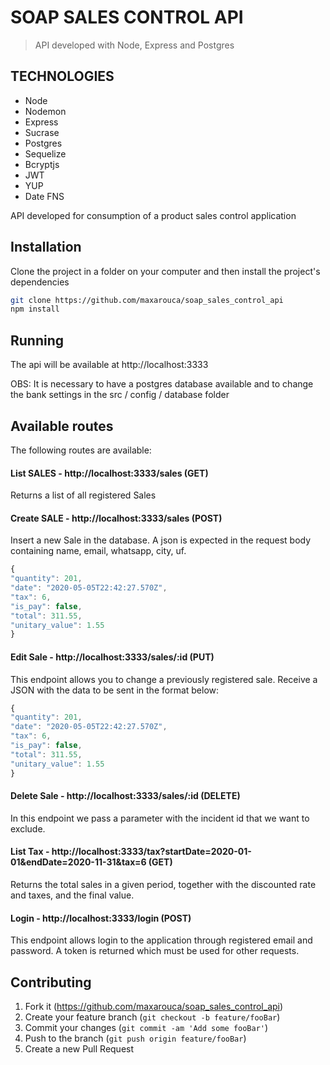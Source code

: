 # SOAP SALES CONTROL API

> API developed with Node, Express and Postgres


## TECHNOLOGIES

- Node
- Nodemon
- Express
- Sucrase
- Postgres
- Sequelize
- Bcryptjs
- JWT
- YUP
- Date FNS


API developed for consumption of a product sales control application

## Installation

Clone the project in a folder on your computer and then install the project's dependencies

```sh
git clone https://github.com/maxarouca/soap_sales_control_api
npm install
```

## Running

The api will be available at http://localhost:3333

OBS: It is necessary to have a postgres database available and to change the bank settings in the src / config / database folder

## Available routes

The following routes are available:

#### List SALES - http://localhost:3333/sales (GET)

Returns a list of all registered Sales

#### Create SALE - http://localhost:3333/sales (POST)

Insert a new Sale in the database. A json is expected in the request body containing name, email, whatsapp, city, uf.

```js
{
"quantity": 201,
"date": "2020-05-05T22:42:27.570Z",
"tax": 6,
"is_pay": false,
"total": 311.55,
"unitary_value": 1.55
}

```


#### Edit Sale - http://localhost:3333/sales/:id (PUT)

This endpoint allows you to change a previously registered sale. Receive a JSON with the data to be sent in the format below:

```js
{
"quantity": 201,
"date": "2020-05-05T22:42:27.570Z",
"tax": 6,
"is_pay": false,
"total": 311.55,
"unitary_value": 1.55
}

```

#### Delete Sale - http://localhost:3333/sales/:id (DELETE)

In this endpoint we pass a parameter with the incident id that we want to exclude.

#### List Tax - http://localhost:3333/tax?startDate=2020-01-01&endDate=2020-11-31&tax=6 (GET)

Returns the total sales in a given period, together with the discounted rate and taxes, and the final value.

#### Login - http://localhost:3333/login (POST)

This endpoint allows login to the application through registered email and password. A token is returned which must be used for other requests.

## Contributing

1. Fork it (<https://github.com/maxarouca/soap_sales_control_api>)
2. Create your feature branch (`git checkout -b feature/fooBar`)
3. Commit your changes (`git commit -am 'Add some fooBar'`)
4. Push to the branch (`git push origin feature/fooBar`)
5. Create a new Pull Request
